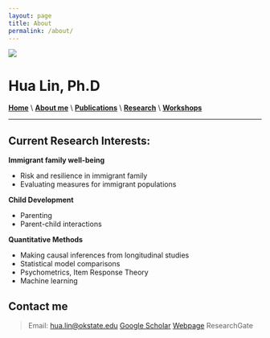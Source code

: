 ```yaml
---
layout: page
title: About
permalink: /about/
---
```


![](images/Family4.jpg")

# Hua Lin, Ph.D

 
[**Home**](/)  \  [**About me**](/about.md) \  [**Publications**](/publications.md) \ [**Research**](/research) \ [**Workshops**](/workshop.md) 

***********

## Current Research Interests:

**Immigrant family well-being**
- Risk and resilience in immigrant family
- Evaluating measures for immigrant populations

**Child Development**
- Parenting
- Parent-child interactions

**Quantitative Methods**
- Making causal inferences from longitudinal studies
- Statistical model comparisons
- Psychometrics, Item Response Theory
- Machine learning


## Contact me

> Email: [hua.lin@okstate.edu](mailto:hua.lin@dokstate.edu)
> [Google Scholar](https://scholar.google.com/citations?user=tS3Zw8cAAAAJ&hl=en)
> [Webpage](https://drhualin.github.io/)
> ResearchGate
